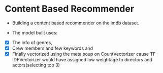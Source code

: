 # Content Based Recommender

- Building a content based recommender on the imdb dataset.

- The model built uses:

- [x] The info of genres,
- [x] Crew members and few keywords and 
- [x] Finally vectorized using the meta soup on CountVectorizer cause TF-IDFVectorizer would have assigned low weightage to directors and actors(selecting top 3)
